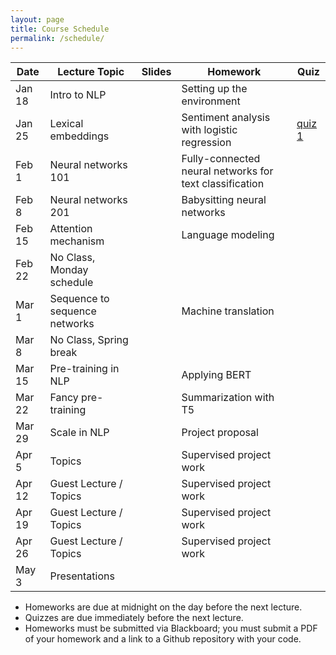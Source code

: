 ```yaml
---
layout: page
title: Course Schedule
permalink: /schedule/
---
```



| Date       | Lecture Topic             |    Slides     | Homework      |     Quiz      |
|---|----|----|----|----|
| Jan 18     | Intro to NLP              |               | Setting up the environment |               | 
| Jan 25     | Lexical embeddings        |               | Sentiment analysis with logistic regression | [quiz 1](https://forms.gle/EGzW1kz9LDTdiaag8) | 
| Feb 1      | Neural networks 101       |               | Fully-connected neural networks for text classification |               |
| Feb 8      | Neural networks 201       |               | Babysitting neural networks |               | 
| Feb 15     | Attention mechanism       |               | Language modeling |               | 
| Feb 22     | No Class, Monday schedule |               |               |               | 
| Mar 1      | Sequence to sequence networks     |               | Machine translation |               | 
| Mar 8      | No Class, Spring break    |               |                 |               | 
| Mar 15     | Pre-training in NLP       |               | Applying BERT           |               | 
| Mar 22     | Fancy pre-training        |               | Summarization with T5   |               | 
| Mar 29     | Scale in NLP              |               | Project proposal        |               | 
| Apr 5      | Topics                    |               | Supervised project work |               | 
| Apr 12     | Guest Lecture / Topics    |               | Supervised project work |               | 
| Apr 19     | Guest Lecture / Topics    |               | Supervised project work |               | 
| Apr 26     | Guest Lecture / Topics    |               | Supervised project work |               | 
| May 3      | Presentations             |               |               |               |


* Homeworks are due at midnight on the day before the next lecture.
* Quizzes are due immediately before the next lecture.
* Homeworks must be submitted via Blackboard; you must submit a PDF of your homework and a link to a Github repository with your code.
